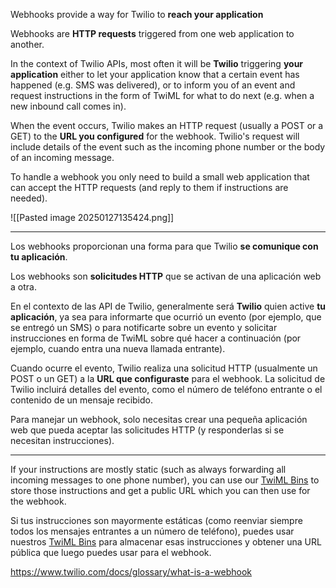 Webhooks provide a way for Twilio to **reach your application**

Webhooks are **HTTP requests** triggered from one web application to another.

In the context of Twilio APIs, most often it will be **Twilio** triggering **your application** either to let your application know that a certain event has happened (e.g. SMS was delivered), or to inform you of an event and request instructions in the form of TwiML for what to do next (e.g. when a new inbound call comes in).

When the event occurs, Twilio makes an HTTP request (usually a POST or a GET) to the **URL you configured** for the webhook. Twilio's request will include details of the event such as the incoming phone number or the body of an incoming message.

To handle a webhook you only need to build a small web application that can accept the HTTP requests (and reply to them if instructions are needed).

![[Pasted image 20250127135424.png]]

---
Los webhooks proporcionan una forma para que Twilio **se comunique con tu aplicación**.

Los webhooks son **solicitudes HTTP** que se activan de una aplicación web a otra.

En el contexto de las API de Twilio, generalmente será **Twilio** quien active **tu aplicación**, ya sea para informarte que ocurrió un evento (por ejemplo, que se entregó un SMS) o para notificarte sobre un evento y solicitar instrucciones en forma de TwiML sobre qué hacer a continuación (por ejemplo, cuando entra una nueva llamada entrante).

Cuando ocurre el evento, Twilio realiza una solicitud HTTP (usualmente un POST o un GET) a la **URL que configuraste** para el webhook. La solicitud de Twilio incluirá detalles del evento, como el número de teléfono entrante o el contenido de un mensaje recibido.

Para manejar un webhook, solo necesitas crear una pequeña aplicación web que pueda aceptar las solicitudes HTTP (y responderlas si se necesitan instrucciones).

---
If your instructions are mostly static (such as always forwarding all incoming messages to one phone number), you can use our [TwiML Bins](http://www.twilio.com/blog/2017/11/twiml-bins-a-serverless-and-codeless-way-to-try-twilio.html) to store those instructions and get a public URL which you can then use for the webhook.

Si tus instrucciones son mayormente estáticas (como reenviar siempre todos los mensajes entrantes a un número de teléfono), puedes usar nuestros [TwiML Bins](http://www.twilio.com/blog/2017/11/twiml-bins-a-serverless-and-codeless-way-to-try-twilio.html) para almacenar esas instrucciones y obtener una URL pública que luego puedes usar para el webhook.

https://www.twilio.com/docs/glossary/what-is-a-webhook

